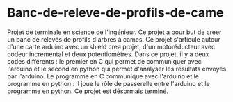 # Banc-de-releve-de-profils-de-came
Projet de terminale en science de l'ingénieur. 
Ce projet a pour but de creer un banc de relevés de profils d'arbres à cames.
Ce projet s'articule autour d'une carte arduino avec un shield crea projet, d'un motoréducteur avec codeur incrémental et deux potentiomètres.
Dans ce projet, il y a deux codes différents : le premier en C qui permet de communiquer avec l'arduino et le second en python qui permet d'analyser les résultats envoyés par l'arduino. Le programme en C communique avec l'arduino et le programme en python : il joue le rôle de passerelle entre l'arduino et le programme en python.
Ce projet est désormais terminé.
